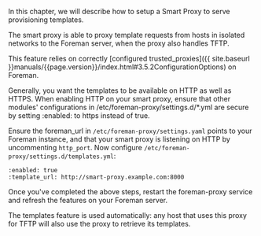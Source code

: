 In this chapter, we will describe how to setup a Smart Proxy to serve
provisioning templates.

The smart proxy is able to proxy template requests from hosts in isolated
networks to the Foreman server, when the proxy also handles TFTP.

This feature relies on correctly [configured trusted_proxies]({{ site.baseurl }}manuals/{{page.version}}/index.html#3.5.2ConfigurationOptions) on Foreman.

<div class="alert alert-info">Generally, you want the templates to be available on HTTP as well as HTTPS.  When enabling HTTP on your smart proxy, ensure that other modules' configurations in /etc/foreman-proxy/settings.d/*.yml are secure by setting :enabled: to https instead of true.</div>

Ensure the foreman_url in `/etc/foreman-proxy/settings.yaml` points to your Foreman instance, and that your smart proxy is listening on HTTP by uncommenting `http_port`. Now
configure `/etc/foreman-proxy/settings.d/templates.yml`:

    :enabled: true
    :template_url: http://smart-proxy.example.com:8000

Once you've completed the above steps, restart the foreman-proxy service and refresh the features on your Foreman server.

The templates feature is used automatically: any host that uses this proxy for TFTP will also use the proxy to retrieve its templates.
